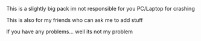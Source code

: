 
This is a slightly big pack im not responsible for you PC/Laptop for crashing

This is also for my friends who can ask me to add stuff

If you have any problems... well its not my problem

